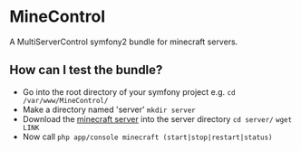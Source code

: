 MineControl
===========

A MultiServerControl symfony2 bundle for minecraft servers.

How can I test the bundle?
-----------
* Go into the root directory of your symfony project e.g. `cd /var/www/MineControl/`
* Make a directory named 'server' `mkdir server`
* Download the [minecraft server](https://s3.amazonaws.com/MinecraftDownload/launcher/minecraft_server.jar) into the server directory `cd server/` `wget LINK`
* Now call `php app/console minecraft (start|stop|restart|status)`

